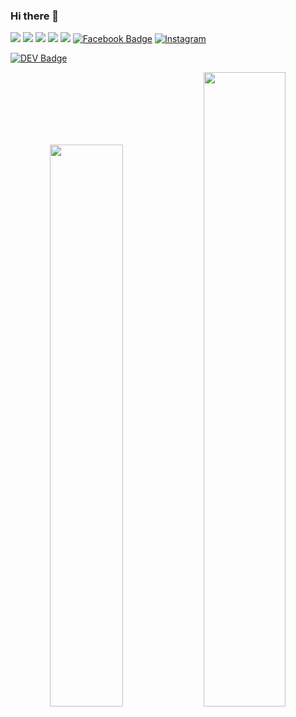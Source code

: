 ### Hi there 👋

<!--
**tomaszcekalo/tomaszcekalo** is a ✨ _special_ ✨ repository because its `README.md` (this file) appears on your GitHub profile.

Here are some ideas to get you started:

- 🔭 I’m currently working on ...
- 🌱 I’m currently learning ...
- 👯 I’m looking to collaborate on ...
- 🤔 I’m looking for help with ...
- 💬 Ask me about ...
- 📫 How to reach me: ...
- 😄 Pronouns: ...
- ⚡ Fun fact: ...
[![](https://vistr.dev/patreon?campaign_id=)](https://www.patreon.com/tomaszcekalo)
-->
[![](https://vistr.dev/badge?repo=tomaszcekalo.tomaszcekalo&corners=square)](https://github.com/tomaszcekalo/vistr.dev)
[![](https://img.shields.io/badge/-@tomaszcekalo-%231DA1F2?style=flat-square&logo=twitter&logoColor=ffffff)](https://twitter.com/tomaszcekalo)
[![](https://img.shields.io/badge/-@tomaszcekalo-%23181717?style=flat-square&logo=github)](https://github.com/tomaszcekalo)
[![](https://img.shields.io/badge/-tomaszcekalo-blue?style=flat-square&logo=Linkedin&logoColor=white&link=https://www.linkedin.com/in/tomaszcekalo/)](https://www.linkedin.com/in/tomaszcekalo/)
[![](https://img.shields.io/website?color=0ab9e6&style=flat-square&up_message=tomaszcekalo.pl&url=http://tomaszcekalo.pl)](http://tomaszcekalo.pl)
[![Facebook Badge](https://img.shields.io/badge/-Facebook-3b5998?style=flat-square&labelColor=3b5998&logo=facebook&logoColor=white&link=https://www.facebook.com/tomekcekalo)](https://www.facebook.com/tomekcekalo)
<a href="https://www.instagram.com/tomaszcekalo/" target="_blank"><img src="https://img.shields.io/badge/Instagram-%23E4405F.svg?&style=flat-square&logo=instagram&logoColor=white" alt="Instagram"></a>



[![DEV Badge](https://img.shields.io/badge/-DEV.to-000?style=flat-square&logo=dev.to&logoColor=white&link=https://dev.to/tomaszcekalo)](https://dev.to/tomaszcekalo)


<p align="center">
  <img width="48%" src="https://github-readme-stats.vercel.app/api?username=tomaszcekalo&show_icons=true&theme=tokyonight" />
  <img width="51%" src="https://github-readme-streak-stats.herokuapp.com/?user=tomaszcekalo&theme=tokyonight" />
</p>
<!--
![tomaszcekalo's github stats](https://github-readme-stats.vercel.app/api?username=tomaszcekalo&show_icons=true&theme=dracula)
![tomaszcekalo's github stats](https://github-readme-streak-stats.herokuapp.com/?user=tomaszcekalo&theme=dracula)
-->
